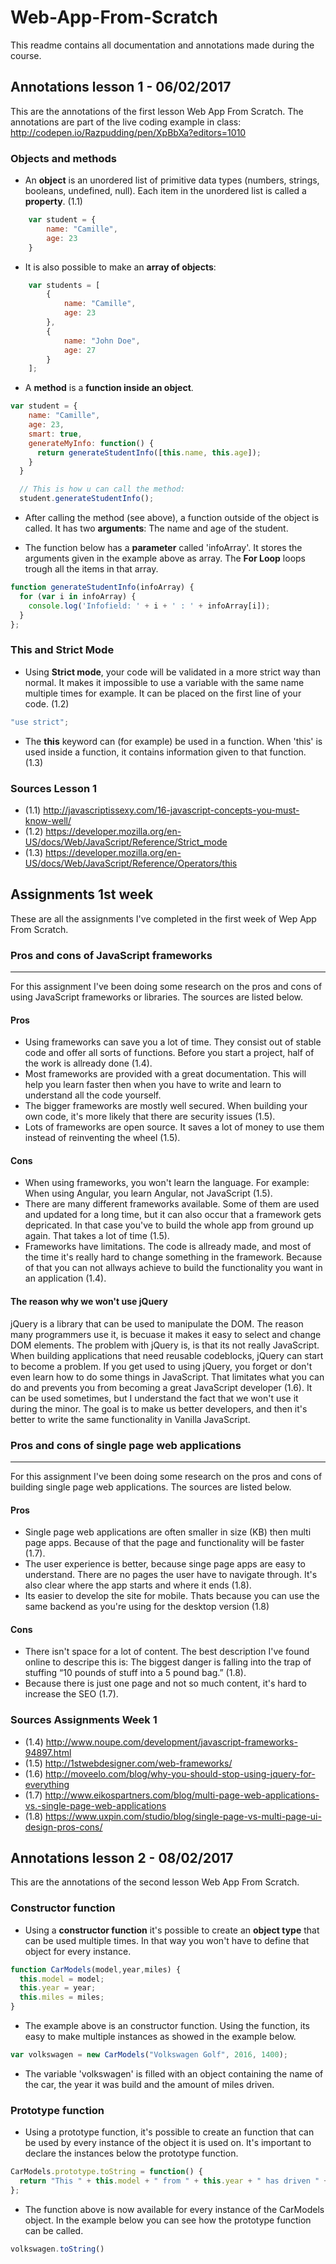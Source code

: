 # Web-App-From-Scratch
This readme contains all documentation and annotations made during the course.

## Annotations lesson 1 - 06/02/2017

This are the annotations of the first lesson Web App From Scratch. The annotations are part of the live coding example in class: http://codepen.io/Razpudding/pen/XpBbXa?editors=1010

### Objects and methods

- An **object** is an unordered list of primitive data types (numbers, strings, booleans, undefined, null). Each item in the unordered list is called a **property**. (1.1)

```javascript
    var student = {
        name: "Camille",
        age: 23  
    }
```

- It is also possible to make an **array of objects**:
```javascript
    var students = [
        {
            name: "Camille",
            age: 23  
        },
        {
            name: "John Doe",
            age: 27
        }
    ];
```

- A **method** is a **function inside an object**.
```javascript
var student = {
    name: "Camille",
    age: 23,
    smart: true,
    generateMyInfo: function() {
      return generateStudentInfo([this.name, this.age]);
    }
  }

  // This is how u can call the method:
  student.generateStudentInfo();
```

- After calling the method (see above), a function outside of the object is called. It has two **arguments**: The name and age of the student.

- The function below has a **parameter** called 'infoArray'. It stores the arguments given in the example above as array. The **For Loop** loops trough all the items in that array.

```javascript
function generateStudentInfo(infoArray) {
  for (var i in infoArray) {
    console.log('Infofield: ' + i + ' : ' + infoArray[i]);
  }
};
```

### This and Strict Mode

- Using **Strict mode**, your code will be validated in a more strict way than normal. It makes it impossible to use a variable with the same name multiple times for example. It can be placed on the first line of your code. (1.2)

```javascript
"use strict";
```

- The **this** keyword can (for example) be used in a function. When 'this' is used inside a function, it contains information given to that function. (1.3)

### Sources Lesson 1
- (1.1) http://javascriptissexy.com/16-javascript-concepts-you-must-know-well/
- (1.2) https://developer.mozilla.org/en-US/docs/Web/JavaScript/Reference/Strict_mode
- (1.3) https://developer.mozilla.org/en-US/docs/Web/JavaScript/Reference/Operators/this

## Assignments 1st week

These are all the assignments I've completed in the first week of Wep App From Scratch.

### Pros and cons of JavaScript frameworks
___
For this assignment I've been doing some research on the pros and cons of using JavaScript frameworks or libraries. The sources are listed below.

#### Pros
- Using frameworks can save you a lot of time. They consist out of stable code and offer all sorts of functions. Before you start a project, half of the work is allready done (1.4).
- Most frameworks are provided with a great documentation. This will help you learn faster then when you have to write and learn to understand all the code yourself.
- The bigger frameworks are mostly well secured. When building your own code, it's more likely that there are security issues (1.5).
- Lots of frameworks are open source. It saves a lot of money to use them instead of reinventing the wheel (1.5).

#### Cons

- When using frameworks, you won't learn the language. For example: When using Angular, you learn Angular, not JavaScript (1.5).
- There are many different frameworks available. Some of them are used and updated for a long time, but it can also occur that a framework gets depricated. In that case you've to build the whole app from ground up again. That takes a lot of time (1.5).
- Frameworks have limitations. The code is allready made, and most of the time it's really hard to change something in the framework. Because of that you can not allways achieve to build the functionality you want in an application (1.4).

#### The reason why we won't use jQuery
jQuery is a library that can be used to manipulate the DOM. The reason many programmers use it, is becuase it makes it easy to select and change DOM elements. The problem with jQuery is, is that its not really JavaScript. When building applications that need reusable codeblocks, jQuery can start to become a problem. If you get used to using jQuery, you forget or don't even learn how to do some things in JavaScript. That limitates what you can do and prevents you from becoming a great JavaScript developer (1.6). It can be used sometimes, but I understand the fact that we won't use it during the minor. The goal is to make us better developers, and then it's better to write the same functionality in Vanilla JavaScript.

### Pros and cons of single page web applications
___
For this assignment I've been doing some research on the pros and cons of building single page web applications. The sources are listed below.

#### Pros

- Single page web applications are often smaller in size (KB) then multi page apps. Because of that the page and functionality will be faster (1.7).
- The user experience is better, because singe page apps are easy to understand. There are no pages the user have to navigate through. It's also clear where the app starts and where it ends (1.8).
- Its easier to develop the site for mobile. Thats because you can use the same backend as you're using for the desktop version (1.8)

#### Cons

- There isn't space for a lot of content. The best description I've found online to descripe this is: The biggest danger is falling into the trap of stuffing “10 pounds of stuff into a 5 pound bag.” (1.8).
- Because there is just one page and not so much content, it's hard to increase the SEO (1.7).

### Sources Assignments Week 1
- (1.4) http://www.noupe.com/development/javascript-frameworks-94897.html
- (1.5) http://1stwebdesigner.com/web-frameworks/
- (1.6) http://moveelo.com/blog/why-you-should-stop-using-jquery-for-everything
- (1.7) http://www.eikospartners.com/blog/multi-page-web-applications-vs.-single-page-web-applications
- (1.8) https://www.uxpin.com/studio/blog/single-page-vs-multi-page-ui-design-pros-cons/

## Annotations lesson 2 - 08/02/2017
This are the annotations of the second lesson Web App From Scratch.

### Constructor function

- Using a **constructor function** it's possible to create an **object type** that can be used multiple times. In that way you won't have to define that object for every instance.

```javascript
function CarModels(model,year,miles) {
  this.model = model;
  this.year = year;
  this.miles = miles;
}
```

- The example above is an constructor function. Using the function, its easy to make multiple instances as showed in the example below.

```javascript
var volkswagen = new CarModels("Volkswagen Golf", 2016, 1400);
```

- The variable 'volkswagen' is filled with an object containing the name of the car, the year it was build and the amount of miles driven.

### Prototype function

- Using a prototype function, it's possible to create an function that can be used by every instance of the object it is used on. It's important to declare the instances below the prototype function.

```javascript
CarModels.prototype.toString = function() {
  return "This " + this.model + " from " + this.year + " has driven " + this.miles + " miles";
};
```

- The function above is now available for every instance of the CarModels object. In the example below you can see how the prototype function can be called.

```javascript
volkswagen.toString()
```
